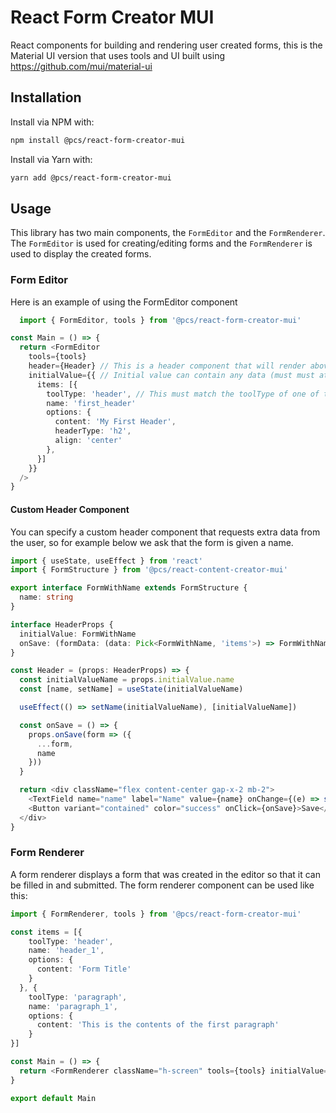 # React Form Creator MUI

React components for building and rendering user created forms, this is the Material UI version that uses tools and UI built using <https://github.com/mui/material-ui>

## Installation

Install via NPM with:

```bash
npm install @pcs/react-form-creator-mui
```

Install via Yarn with:

```bash
yarn add @pcs/react-form-creator-mui
```

## Usage

This library has two main components, the `FormEditor` and the `FormRenderer`. The `FormEditor` is used for creating/editing forms and the `FormRenderer` is used to display the created forms.

### Form Editor

Here is an example of using the FormEditor component

```typescript
  import { FormEditor, tools } from '@pcs/react-form-creator-mui'

const Main = () => {
  return <FormEditor
    tools={tools}
    header={Header} // This is a header component that will render above the form, it takes onSave as a prop which when called with a modifier function (where you can add any extra data) called onSave at the FormEditor level with the returned data.
    initialValue={{ // Initial value can contain any data (must must at the minimum contain an array of form items), this data gets passed down to the Header component specified above
      items: [{
        toolType: 'header', // This must match the toolType of one of the tools passed into the editor
        name: 'first_header'
        options: {
          content: 'My First Header',
          headerType: 'h2',
          align: 'center'
        },
      }]
    }}
  />
}
```

#### Custom Header Component

You can specify a custom header component that requests extra data from the user, so for example below we ask that the form is given a name.

```typescript
import { useState, useEffect } from 'react'
import { FormStructure } from '@pcs/react-content-creator-mui'

export interface FormWithName extends FormStructure {
  name: string
}

interface HeaderProps {
  initialValue: FormWithName
  onSave: (formData: (data: Pick<FormWithName, 'items'>) => FormWithName) => void
}

const Header = (props: HeaderProps) => {
  const initialValueName = props.initialValue.name
  const [name, setName] = useState(initialValueName)

  useEffect(() => setName(initialValueName), [initialValueName])

  const onSave = () => {
    props.onSave(form => ({
      ...form,
      name
    }))
  }

  return <div className="flex content-center gap-x-2 mb-2">
    <TextField name="name" label="Name" value={name} onChange={(e) => setName(e.target.value)} />
    <Button variant="contained" color="success" onClick={onSave}>Save</Button>
  </div>
}
```

### Form Renderer

A form renderer displays a form that was created in the editor so that it can be filled in and submitted. The form renderer component can be used like this:

```typescript
import { FormRenderer, tools } from '@pcs/react-form-creator-mui'

const items = [{
    toolType: 'header',
    name: 'header_1',
    options: {
      content: 'Form Title'
    }
  }, {
    toolType: 'paragraph',
    name: 'paragraph_1',
    options: {
      content: 'This is the contents of the first paragraph'
    }
}]

const Main = () => {
  return <FormRenderer className="h-screen" tools={tools} initialValue={{ name: 'My Form', items }} />
}

export default Main
```
